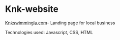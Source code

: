# Knk-website
[Knkswimmingla.com](Knkswimmingla.com)- Landing page for local business
 
Technologies used: Javascript, CSS, HTML
